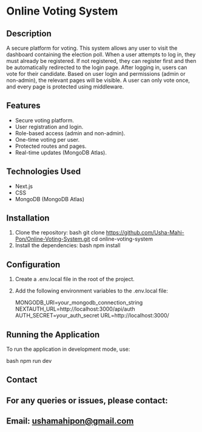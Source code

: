 # Online Voting System

## Description

A secure platform for voting. This system allows any user to visit the dashboard containing the election poll. When a user attempts to log in, they must already be registered. If not registered, they can register first and then be automatically redirected to the login page. After logging in, users can vote for their candidate. Based on user login and permissions (admin or non-admin), the relevant pages will be visible. A user can only vote once, and every page is protected using middleware.

## Features

- Secure voting platform.
- User registration and login.
- Role-based access (admin and non-admin).
- One-time voting per user.
- Protected routes and pages.
- Real-time updates (MongoDB Atlas).

## Technologies Used

- Next.js
- CSS
- MongoDB (MongoDB Atlas)

## Installation

1. Clone the repository:
   bash
   git clone https://github.com/Usha-Mahi-Pon/Online-Voting-System.git
   cd online-voting-system
2. Install the dependencies:
   bash
   npm install

## Configuration

1. Create a .env.local file in the root of the project.
2. Add the following environment variables to the .env.local file:

   MONGODB_URI=your_mongodb_connection_string
   NEXTAUTH_URL=http://localhost:3000/api/auth
   AUTH_SECRET=your_auth_secret
   URL=http://localhost:3000/

## Running the Application

To run the application in development mode, use:

bash
npm run dev

## Contact

## For any queries or issues, please contact:

## Email: ushamahipon@gmail.com
